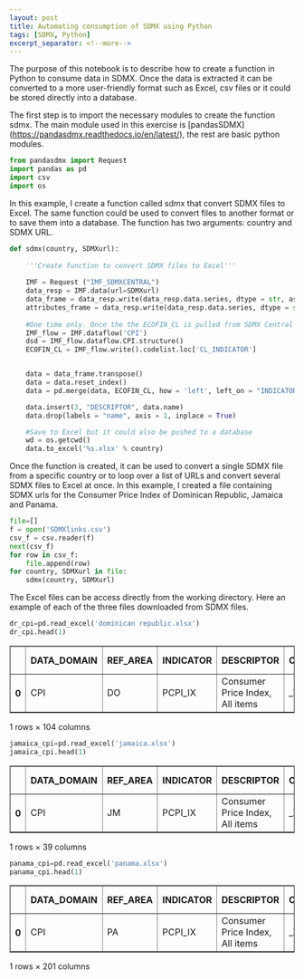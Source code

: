 ```yaml
---
layout: post
title: Automating consumption of SDMX using Python
tags: [SDMX, Python]
excerpt_separator: <!--more-->
---
```

The purpose of this notebook is to describe how to create a function in Python to consume data in SDMX. Once the data is extracted it can be converted to a more user-friendly format such as Excel, csv files or it could be stored directly into a database.

<!--more-->

The first step is to import the necessary modules to create the function sdmx. The main module used in this exercise is [pandasSDMX] (https://pandasdmx.readthedocs.io/en/latest/), the rest are basic python modules.

```python
from pandasdmx import Request
import pandas as pd
import csv
import os
```
In this example, I create a function called sdmx that convert SDMX files to Excel. The same function could be used to convert files to another format or to save them into a database. The function has two arguments: country and SDMX URL.

```python
def sdmx(country, SDMXurl):
     
    '''Create function to convert SDMX files to Excel'''
   
    IMF = Request ("IMF_SDMXCENTRAL")
    data_resp = IMF.data(url=SDMXurl)
    data_frame = data_resp.write(data_resp.data.series, dtype = str, asframe = True, parse_time=False)
    attributes_frame = data_resp.write(data_resp.data.series, dtype = str, asframe = True, attributes = "s", parse_time=False)
    
    #One time only. Once the the ECOFIN_CL is pulled from SDMX Central it could be used for all data categories.
    IMF_flow = IMF.dataflow('CPI')
    dsd = IMF_flow.dataflow.CPI.structure()
    ECOFIN_CL = IMF_flow.write().codelist.loc['CL_INDICATOR']


    data = data_frame.transpose()
    data = data.reset_index()
    data = pd.merge(data, ECOFIN_CL, how = 'left', left_on = "INDICATOR",  right_index=True)

    data.insert(3, "DESCRIPTOR", data.name)
    data.drop(labels = "name", axis = 1, inplace = True)

    #Save to Excel but it could also be pushed to a database
    wd = os.getcwd()
    data.to_excel('%s.xlsx' % country)
```
Once the function is created, it can be used to convert a single SDMX file from a specific country or to loop over a list of URLs and convert several SDMX files to Excel at once. In this example, I created a file containing SDMX urls for the Consumer Price Index of Dominican Republic, Jamaica and Panama. 

```python
file=[]
f = open('SDMXlinks.csv')
csv_f = csv.reader(f)
next(csv_f)
for row in csv_f:
    file.append(row)
for country, SDMXurl in file:
    sdmx(country, SDMXurl)    
```
The Excel files can be access directly from the working directory. Here an example of each of the three files downloaded from SDMX files.

```python
dr_cpi=pd.read_excel('dominican republic.xlsx')
dr_cpi.head(1)
```




<div>
<style scoped>
    .dataframe tbody tr th:only-of-type {
        vertical-align: middle;
    }

    .dataframe tbody tr th {
        vertical-align: top;
    }

    .dataframe thead th {
        text-align: right;
    }
</style>
<table border="1" class="dataframe">
  <thead>
    <tr style="text-align: right;">
      <th></th>
      <th>DATA_DOMAIN</th>
      <th>REF_AREA</th>
      <th>INDICATOR</th>
      <th>DESCRIPTOR</th>
      <th>COUNTERPART_AREA</th>
      <th>FREQ</th>
      <th>2011-01</th>
      <th>2011-02</th>
      <th>2011-03</th>
      <th>2011-04</th>
      <th>...</th>
      <th>2018-05</th>
      <th>2018-06</th>
      <th>2018-07</th>
      <th>2018-08</th>
      <th>2018-09</th>
      <th>2018-10</th>
      <th>2018-11</th>
      <th>2018-12</th>
      <th>2019-01</th>
      <th>2019-02</th>
    </tr>
  </thead>
  <tbody>
    <tr>
      <th>0</th>
      <td>CPI</td>
      <td>DO</td>
      <td>PCPI_IX</td>
      <td>Consumer Price Index, All items</td>
      <td>_Z</td>
      <td>M</td>
      <td>101.2437</td>
      <td>102.461</td>
      <td>103.645</td>
      <td>104.55</td>
      <td>...</td>
      <td>129.7</td>
      <td>129.97</td>
      <td>129.95</td>
      <td>129.99</td>
      <td>130.09</td>
      <td>130.38</td>
      <td>129.92</td>
      <td>129.64</td>
      <td>129.42</td>
      <td>129.9</td>
    </tr>
  </tbody>
</table>
<p>1 rows × 104 columns</p>
</div>




```python
jamaica_cpi=pd.read_excel('jamaica.xlsx')
jamaica_cpi.head(1)
```




<div>
<style scoped>
    .dataframe tbody tr th:only-of-type {
        vertical-align: middle;
    }

    .dataframe tbody tr th {
        vertical-align: top;
    }

    .dataframe thead th {
        text-align: right;
    }
</style>
<table border="1" class="dataframe">
  <thead>
    <tr style="text-align: right;">
      <th></th>
      <th>DATA_DOMAIN</th>
      <th>REF_AREA</th>
      <th>INDICATOR</th>
      <th>DESCRIPTOR</th>
      <th>COUNTERPART_AREA</th>
      <th>FREQ</th>
      <th>2016-06</th>
      <th>2016-07</th>
      <th>2016-08</th>
      <th>2016-09</th>
      <th>...</th>
      <th>2018-05</th>
      <th>2018-06</th>
      <th>2018-07</th>
      <th>2018-08</th>
      <th>2018-09</th>
      <th>2018-10</th>
      <th>2018-11</th>
      <th>2018-12</th>
      <th>2019-01</th>
      <th>2019-02</th>
    </tr>
  </thead>
  <tbody>
    <tr>
      <th>0</th>
      <td>CPI</td>
      <td>JM</td>
      <td>PCPI_IX</td>
      <td>Consumer Price Index, All items</td>
      <td>_Z</td>
      <td>M</td>
      <td>231.0</td>
      <td>232.1</td>
      <td>233.1</td>
      <td>234.2</td>
      <td>...</td>
      <td>246.97664</td>
      <td>248.010975</td>
      <td>250.446135</td>
      <td>252.776626</td>
      <td>255.578838</td>
      <td>257.426564</td>
      <td>257.387725</td>
      <td>254.741694</td>
      <td>254.182631</td>
      <td>254.3392</td>
    </tr>
  </tbody>
</table>
<p>1 rows × 39 columns</p>
</div>




```python
panama_cpi=pd.read_excel('panama.xlsx')
panama_cpi.head(1)
```




<div>
<style scoped>
    .dataframe tbody tr th:only-of-type {
        vertical-align: middle;
    }

    .dataframe tbody tr th {
        vertical-align: top;
    }

    .dataframe thead th {
        text-align: right;
    }
</style>
<table border="1" class="dataframe">
  <thead>
    <tr style="text-align: right;">
      <th></th>
      <th>DATA_DOMAIN</th>
      <th>REF_AREA</th>
      <th>INDICATOR</th>
      <th>DESCRIPTOR</th>
      <th>COUNTERPART_AREA</th>
      <th>FREQ</th>
      <th>2002-10</th>
      <th>2002-11</th>
      <th>2002-12</th>
      <th>2003-01</th>
      <th>...</th>
      <th>2018-03</th>
      <th>2018-04</th>
      <th>2018-05</th>
      <th>2018-06</th>
      <th>2018-07</th>
      <th>2018-08</th>
      <th>2018-09</th>
      <th>2018-10</th>
      <th>2018-11</th>
      <th>2018-12</th>
    </tr>
  </thead>
  <tbody>
    <tr>
      <th>0</th>
      <td>CPI</td>
      <td>PA</td>
      <td>PCPI_IX</td>
      <td>Consumer Price Index, All items</td>
      <td>_Z</td>
      <td>M</td>
      <td>67.523849</td>
      <td>67.591372</td>
      <td>67.456325</td>
      <td>67.591372</td>
      <td>...</td>
      <td>105.1</td>
      <td>105.3</td>
      <td>105.3</td>
      <td>105.5165</td>
      <td>105.4581</td>
      <td>105.527</td>
      <td>105.4892</td>
      <td>105.5743</td>
      <td>105.1135</td>
      <td>104.6655</td>
    </tr>
  </tbody>
</table>
<p>1 rows × 201 columns</p>
</div>

